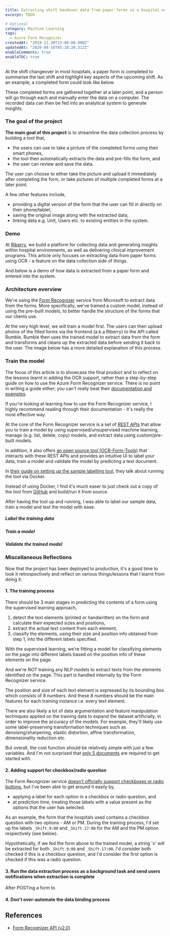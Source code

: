 ```yaml
---
title: Extracting shift handover data from paper forms in a hospital environment
excerpt: TODO

# Optional
category: Machine Learning
tags: 
  - Azure Form Recognizer
createdAt: "2019-11-30T13:00:00.000Z"
updatedAt: "2020-08-16T05:18:20.312Z"
enableComments: true
enableTOC: true
---
```


At the shift changeover in most hospitals, a paper form is completed to summarise the last shift and highlight key aspects of the upcoming shift. As an example, a completed form could look like below.

<asset src="articles/shift-handover-data-extraction/sample-original.jpg" name="An example of a completed Change of Shift Huddle form" newline></asset>

These completed forms are gathered together at a later point, and a person will go through each and manually enter the data on a computer. The recorded data can then be fed into an analytical system to generate insights.

### The goal of the project

**The main goal of this project** is to streamline the data collection process by building a tool that,

- the users can use to take a picture of the completed forms using their smart phones,
- the tool then automatically extracts the data and pre-fills the form, and
- the user can review and save the data.

The user can choose to either take the picture and upload it immediately after completing the form, or take pictures of multiple completed forms at a later point.

A few other features include,

- providing a digital version of the form that the user can fill in directly on their phone/tablet,
- saving the original image along with the extracted data,
- linking data e.g. Unit, Users etc. to existing entities in the system.

### Demo

At [Riberry](https://riberry.health), we build a platform for collecting data and generating insights within hospital environments, as well as delivering clinical improvement programs. This article only focuses on extracting data from paper forms using OCR - a feature on the data collection side of things.

And below is a demo of how data is extracted from a paper form and entered into the system.

<asset src="articles/shift-handover-data-extraction/ocr.gif" name="Extracting data from a Change of Shift Huddle form" newline></asset>

### Architecture overview

We're using the [Form Recognizer](https://azure.microsoft.com/en-au/services/cognitive-services/form-recognizer/) service from Microsoft to extract data from the forms. More specifically, we've trained a custom model, instead of using the pre-built models, to better handle the structure of the forms that our clients use.

At the very high level, we will train a model first. The users can then upload photos of the filled forms via the frontend (a.k.a Riberry) to the API called Rumble. Rumble then uses the trained model to extract data from the form and transforms and cleans up the extracted data before sending it back to the user. The image below has a more detailed explanation of this process.

<asset src="articles/shift-handover-data-extraction/architecture.png" name="Architecture Overview" newline></asset>

### Train the model

<b-alert variant="info" show>
<p>The focus of this article is to showcase the final product and to reflect on the lessons learnt in adding the OCR support, rather than a step-by-step guide on how to use the Azure Form Recognizer service. There is no point in writing a guide either; you can't really beat their <a href="https://docs.microsoft.com/en-us/azure/cognitive-services/form-recognizer/?branch=release-build-cogserv-forms-recognizer" target="_blank">documentation and examples</a>.</p>

<p>If you're looking at learning how to use the Form Recognizer service, I highly recommend reading through their documentation - it's really the most effective way.</p>
</b-alert>

At the core of the Form Recognizer service is a set of [REST APIs](https://westus2.dev.cognitive.microsoft.com/docs/services/form-recognizer-api-v2/operations/AnalyzeWithCustomForm) that allow you to train a model by using supervised/unsupervised machine learning, manage (e.g. list, delete, copy) models, and extract data using custom/pre-built models.

In addition, it also offers [an open source tool (OCR-Form-Tools)](https://github.com/microsoft/OCR-Form-Tools) that interacts with these REST APIs and provides an intuitive UI to label your data, train a model and validate the model by predicting a test document.

<b-alert variant="info" show>
<p>In <a href="https://docs.microsoft.com/en-us/azure/cognitive-services/form-recognizer/quickstarts/label-tool?tabs=v2-0#set-up-the-sample-labeling-tool" target="_blank"> their guide on setting up the sample labelling tool</a>, they talk about running the tool via Docker.</p>

<p>Instead of using Docker, I find it's much easer to just check out a copy of the tool from <a href="https://github.com/microsoft/OCR-Form-Tools" target="_blank">GitHub</a> and build/run it from source.</p>
</b-alert>

After having the tool up and running, I was able to label our sample data, train a model and test the model with ease.

<b-carousel controls indicators fade :interval="0">
  <b-carousel-slide>
    <div class="bg-gradient py-2 text-center rounded">
      <h5 class="text-light">Label the training data</h5>
    </div>
    <template v-slot:img>
      <asset src="articles/shift-handover-data-extraction/labelling-tool-labelling.png" name="Label the training data" no-zoom></asset>
    </template>
  </b-carousel-slide>
  <b-carousel-slide>
    <div class="bg-gradient py-2 text-center rounded">
      <h5 class="text-light">Train a model</h5>
    </div>
    <template v-slot:img>
      <asset src="articles/shift-handover-data-extraction/labelling-tool-train-result.png" name="Train a model" no-zoom></asset>
    </template>
  </b-carousel-slide>
  <b-carousel-slide>
    <div class="bg-gradient py-2 text-center rounded">
      <h5 class="text-light">Validate the trained model</h5>
    </div>
    <template v-slot:img>
      <asset src="articles/shift-handover-data-extraction/labelling-tool-prediction.png" name="Validate the trained model" no-zoom></asset>
    </template>
  </b-carousel-slide>
</b-carousel>

### Miscellaneous Reflections

Now that the project has been deployed to production, it's a good time to look it retrospectively and reflect on various things/lessons that I learnt from doing it.

#### 1. The training process

There should be 3 main stages in predicting the contents of a form using the supervised learning approach,

1. detect the text elements (printed or handwritten) on the form and calculate their expected sizes and positions,
2. extract the actual text content from each element,
3. classify the elements, using their size and position info obtained from step 1, into the different labels specified.

<b-alert variant="success" show>
<p>With the supervised learning, we're fitting a model for classifying elements on the page into different labels based on the position info of these elements on the page.</p>

<p>And we're <em class="font-weight-bold">NOT</em> training any NLP models to extract texts from the elements identified on the page. This part is handled internally by the Form Recognizer service.</p>
</b-alert>

The position and size of each text element is expressed by its bounding box which consists of 8 numbers. And these 8 numbers should be the main features for each training instance i.e. every text element.

There are also likely a lot of data argumentation and feature manipulation techniques applied on the training data to expand the dataset artificially, in order to improve the accuracy of the models. For example, they'll likely use some label-preserving transformation techniques such as denoising/sharpening, elastic distortion, affine transformation, dimensionality reduction etc.

But overall, the cost function should be relatively simple with just a few variables. And I'm not surprised that [only 5 documents](https://docs.microsoft.com/en-us/azure/cognitive-services/form-recognizer/overview#custom-models) are required to get started with.

#### 2. Adding support for checkbox/radio question

The Form Recognizer service [doesn't officially support checkboxes or radio buttons](https://docs.microsoft.com/en-us/azure/cognitive-services/form-recognizer/overview#input-requirements), but I've been able to get around it easily by,

- applying a label for each option in a checkbox or radio question, and
- at prediction time, treating those labels with a value present as the options that the user has selected.

As an example, the form that the hospitals used contains a checkbox question with two options - AM or PM. During the training process, I'd set up the labels <code>_Shift.9:00</code> and <code>_Shift.17:00</code> for the AM and the PM option respectively (see below).  

<asset src="articles/shift-handover-data-extraction/add-checkbox-support.png" name="Add support for checkbox" newline></asset>

Hypothetically, if we fed the form above to the trained model, a string 'x' will be extracted for both <code>_Shift.9:00</code> and <code>_Shift.17:00</code>. I'd consider both checked if this is a checkbox question, and I'd consider the first option is checked if this was a radio question.

#### 3. Run the data extraction process as a background task and send users notifications when extraction is complete

After POSTing a form to

#### 4. Don't over-automate the data binding process

## References

- [Form Recognizer API (v2.0)](https://westus2.dev.cognitive.microsoft.com/docs/services/form-recognizer-api-v2/operations/AnalyzeWithCustomForm)
